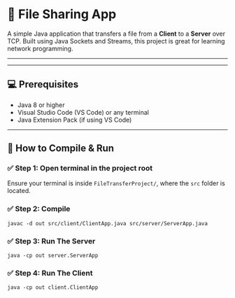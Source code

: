 # 📁 File Sharing App
A simple Java application that transfers a file from a **Client** to a **Server** over TCP. Built using Java Sockets and Streams, this project is great for learning network programming.

---


---

## 💻 Prerequisites

- Java 8 or higher
- Visual Studio Code (VS Code) or any terminal
- Java Extension Pack (if using VS Code)

---

## 🧪 How to Compile & Run

### ✅ Step 1: Open terminal in the project root

Ensure your terminal is inside `FileTransferProject/`, where the `src` folder is located.

### ✅ Step 2: Compile
    javac -d out src/client/ClientApp.java src/server/ServerApp.java

### ✅ Step 3: Run The Server
    java -cp out server.ServerApp

### ✅ Step 4: Run The Client
    java -cp out client.ClientApp

